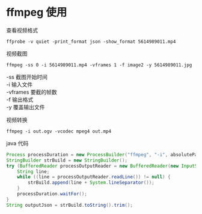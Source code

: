 # ffmpeg 使用

查看视频格式
```
ffprobe -v quiet -print_format json -show_format 5614989011.mp4 
```

视频截图
```
ffmpeg -ss 0 -i 5614989011.mp4 -vframes 1 -f image2 -y 5614989011.jpg
```
-ss       截图开始时间  
-i        输入文件  
-vframes  要截的帧数  
-f        输出格式  
-y        覆盖输出文件  

视频转换
```
ffmpeg -i out.ogv -vcodec mpeg4 out.mp4
```

java 代码
```java
Process processDuration = new ProcessBuilder("ffmpeg", "-i", absolutePath).redirectErrorStream(true).start();
StringBuilder strBuild = new StringBuilder();
try (BufferedReader processOutputReader = new BufferedReader(new InputStreamReader(processDuration.getInputStream(), Charset.defaultCharset()));) {
    String line;
    while ((line = processOutputReader.readLine()) != null) {
        strBuild.append(line + System.lineSeparator());
    }
    processDuration.waitFor();
}
String outputJson = strBuild.toString().trim();
```